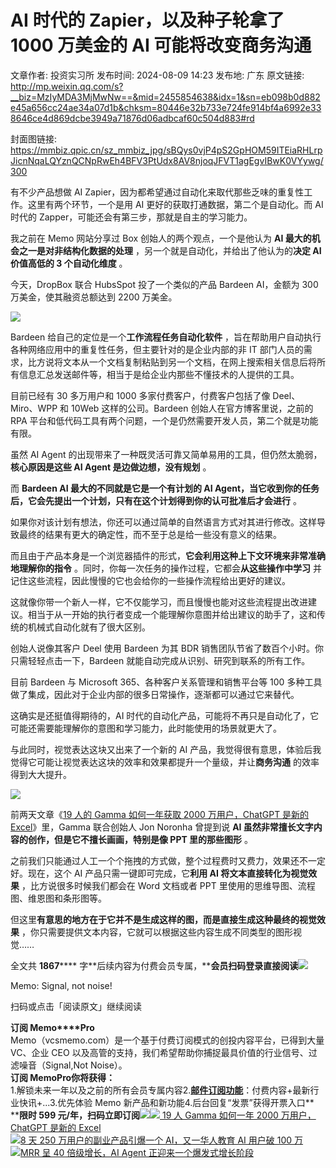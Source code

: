 # AI 时代的 Zapier，以及种子轮拿了 1000 万美金的 AI 可能将改变商务沟通

文章作者: 投资实习所
发布时间: 2024-08-09 14:23
发布地: 广东
原文链接: http://mp.weixin.qq.com/s?__biz=MzIyMDA3MjMwNw==&mid=2455854638&idx=1&sn=eb098b0d882e45a656cc24ae34a07d1b&chksm=80446e32b733e724fe914bf4a6992e338646ce4d869dcbe3949a71876d06adbcaf60c504d883#rd

封面图链接: https://mmbiz.qpic.cn/sz_mmbiz_jpg/sBQys0vjP4pS2GpHOM59ITEiaRHLrpJicnNqaLQYznQCNpRwEh4BFV3PtUdx8AV8njoqJFVT1agEgvIBwK0VYywg/300

有不少产品想做 AI Zapier，因为都希望通过自动化来取代那些乏味的重复性工作。这里有两个环节，一个是用 AI 更好的获取打通数据，第二个是自动化。而
AI 时代的 Zapper，可能还会有第三步，那就是自主的学习能力。

我之前在 Memo 网站分享过 Box 创始人的两个观点，一个是他认为 **AI 最大的机会之一是对非结构化数据的处理**
，另一个就是自动化，并给出了他认为的**决定 AI 价值高低的 3 个自动化维度** 。

今天，DropBox 联合 HubsSpot 投了一个类似的产品 Bardeen AI，金额为 300 万美金，使其融资总额达到 2200 万美金。

![](https://mmbiz.qpic.cn/sz_mmbiz_jpg/sBQys0vjP4pS2GpHOM59ITEiaRHLrpJicnibOiaG4tSwfKOkW8NmJyq7LIlxW767P9CndAVZgME7zP4B6s39KzYz2w/640?wx_fmt=jpeg&from=appmsg)

Bardeen 给自己的定位是一个**工作流程任务自动化软件** ，旨在帮助用户自动执行各种网络应用中的重复性任务，但主要针对的是企业内部的非 IT
部门人员的需求，比方说将文本从一个文档复制粘贴到另一个文档，在网上搜索相关信息后将所有信息汇总发送邮件等，相当于是给企业内那些不懂技术的人提供的工具。

目前已经有 30 多万用户和 1000 多家付费客户，付费客户包括了像 Deel、Miro、WPP 和 10Web 这样的公司。Bardeen
创始人在官方博客里说，之前的 RPA 平台和低代码工具有两个问题，一个是仍然需要开发人员，第二个就是功能有限。

虽然 AI Agent 的出现带来了一种既灵活可靠又简单易用的工具，但仍然太脆弱，**核心原因是这些 AI Agent 是边做边想，没有规划** 。

而 **Bardeen AI 最大的不同就是它是一个有计划的 AI
Agent，当它收到你的任务后，它会先提出一个计划，只有在这个计划得到你的认可批准后才会进行** 。

如果你对该计划有想法，你还可以通过简单的自然语言方式对其进行修改。这样导致最终的结果有更大的确定性，而不至于总是给一些没有意义的结果。

而且由于产品本身是一个浏览器插件的形式，**它会利用这种上下文环境来非常准确地理解你的指令**
。同时，你每一次任务的操作过程，它都会**从这些操作中学习** 并记住这些流程，因此慢慢的它也会给你的一些操作流程给出更好的建议。

这就像你带一个新人一样，它不仅能学习，而且慢慢也能对这些流程提出改进建议。相当于从一开始的执行者变成一个能理解你意图并给出建议的助手了，这和传统的机械式自动化就有了很大区别。

创始人说像其客户 Deel 使用 Bardeen 为其 BDR 销售团队节省了数百个小时。你只需轻轻点击一下，Bardeen
就能自动完成从识别、研究到联系的所有工作。

目前 Bardeen 与 Microsoft 365、各种客户关系管理和销售平台等 100
多种工具做了集成，因此对于企业内部的很多日常操作，逐渐都可以通过它来替代。

这确实是还挺值得期待的，AI 时代的自动化产品，可能将不再只是自动化了，它可能还需要能理解你的意图和学习能力，此时能使用的场景就更大了。

与此同时，视觉表达这块又出来了一个新的 AI 产品，我觉得很有意思，体验后我觉得它可能让视觉表达这块的效率和效果都提升一个量级，并让**商务沟通**
的效率得到大大提升。

![](https://mmbiz.qpic.cn/sz_mmbiz_png/sBQys0vjP4pS2GpHOM59ITEiaRHLrpJicn2lIUy8BGw8khRjMXhSRhdPmicibqUVIbc19fmrrOVdJazMRzn0symu8Q/640?wx_fmt=png&from=appmsg)

前两天文章《[19 人的 Gamma 如何一年获取 2000 万用户，ChatGPT 是新的
Excel](http://mp.weixin.qq.com/s?__biz=MzIyMDA3MjMwNw==&mid=2455854604&idx=1&sn=5757972f7f2b79c392cfbe44a0617f75&chksm=80446e10b733e7060d0249f339f2ebcf8e0bb92001db00df01c39a6d7c6633ec6f4cf19baf49&scene=21#wechat_redirect)》里，Gamma
联合创始人 Jon Noronha 曾提到说 **AI 虽然非常擅长文字内容的创作，但是它不擅长画画，特别是像 PPT 里的那些图形** 。

之前我们只能通过人工一个个拖拽的方式做，整个过程费时又费力，效果还不一定好。现在，这个 AI 产品只需一键即可完成，它**利用 AI
将文本直接转化为视觉效果** ，比方说很多时候我们都会在 Word 文档或者 PPT 里使用的思维导图、流程图、维恩图和条形图等。

但这里**有意思的地方在于它并不是生成这样的图，而是直接生成这种最终的视觉效果** ，你只需要提供文本内容，它就可以根据这些内容生成不同类型的图形视觉……

全文共 **1867******
字**后续内容为付费会员专属，****会员扫码登录直接阅读**![](https://mmbiz.qpic.cn/sz_mmbiz_png/sBQys0vjP4pS2GpHOM59ITEiaRHLrpJicnmQic6euFMzvlfTcN26WqCibzhsc6BtwcwAicemqcsGFD84caDSxwnro3Q/640?wx_fmt=png&from=appmsg)  

Memo: Signal, not noise!

扫码或点击「阅读原文」继续阅读

**订阅 Memo****Pro**  
Memo（vcsmemo.com）是一个基于付费订阅模式的创投内容平台，已得到大量 VC、企业 CEO
以及高管的支持，我们希望帮助你捕捉最具价值的行业信号、过滤噪音（Signal,Not Noise）。  
**订阅 Memo****Pro****你将获得：**  
1.解锁未来一年以及之前的所有会员专属内容2.[**邮件订阅功能**](http://mp.weixin.qq.com/s?__biz=MzIyMDA3MjMwNw==&mid=2455853781&idx=1&sn=b6f8e3ddc87e9531f3f8c3e9cd98bd9f&chksm=80446ac9b733e3df93b89c17e905182bda7f4d132f3ac468961dfd70badeb92b9fcdf9f7083b&scene=21#wechat_redirect)：付费内容+最新行业快讯+...3.优先体验
Memo 新产品和新功能4.后台回复“发票”获得开票入口**  
****限时 599
元/年，扫码立即订阅**![](https://mmbiz.qpic.cn/mmbiz_png/mrJibAziaMQhQGoNHniac6wGOyRe172dlS0HCYicyjiaCTtly2pULIz6YPNsXeRjoQFSuDYezsia4ibhbAc1X3GKtVRyw/640?wx_fmt=png&wxfrom=5&wx_lazy=1&wx_co=1)[![](https://mmbiz.qpic.cn/sz_mmbiz_jpg/sBQys0vjP4q2TUya0RuvsE91HyHPoAZeXQ79ibicVpJ7hGoiaS27QQ7aRJLS8Ct1gvic4680ciadaRvYy5LcmsmGGyg/640?wx_fmt=jpeg)
19 人 Gamma 如何一年 2000 万用户，ChatGPT 是新的
Excel](https://mp.weixin.qq.com/s?__biz=MzIyMDA3MjMwNw==&mid=2455854604&idx=1&sn=5757972f7f2b79c392cfbe44a0617f75&chksm=80446e10b733e7060d0249f339f2ebcf8e0bb92001db00df01c39a6d7c6633ec6f4cf19baf49&scene=21#wechat_redirect)  
[![](https://mmbiz.qpic.cn/sz_mmbiz_jpg/sBQys0vjP4ria4sZQfW04ibxVWaicbe5ic1t6NuP6YzWBG4DTQS0ZvhvTHnpianic96dT08272z819aNcL9ROZqbJm2w/640?wx_fmt=jpeg)8
天 250 万用户的副业产品引爆一个 AI，又一华人教育 AI 用户破 100
万](https://mp.weixin.qq.com/s?__biz=MzIyMDA3MjMwNw==&mid=2455854627&idx=1&sn=e442bc231364e1feb4d2b79b8465ebea&chksm=80446e3fb733e7293497edfbc46db07933ecd99f98ae21b192d0ee5c86ee5e27070c287aba03&scene=21#wechat_redirect)  
[![](https://mmbiz.qpic.cn/sz_mmbiz_jpg/sBQys0vjP4rPsRp11dlxTFbsjJyuibss9wGqWZLQQgO08oYuI7IGnAEIKLviabBeeGlOyeQpScvuIShFUA7mdCHg/640?wx_fmt=jpeg)MRR
呈 40 倍级增长，AI Agent
正迎来一个爆发式增长阶段](https://mp.weixin.qq.com/s?__biz=MzIyMDA3MjMwNw==&mid=2455854532&idx=1&sn=5d384a19510c3ecd5b07947df58fb897&chksm=80446dd8b733e4ceb93b1e94670a99163464bcfa8ccddfcd80ffee1e03dfb6a80a330857833b&scene=21#wechat_redirect)

  

